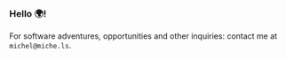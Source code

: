 ### Hello 🌍!

For software adventures, opportunities and other inquiries: contact me at `michel@miche.ls`.
